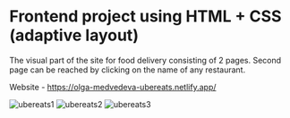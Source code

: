 # Frontend project using HTML + CSS (adaptive layout)

The visual part of the site for food delivery consisting of 2 pages.
Second page can be reached by clicking on the name of any restaurant.

Website - https://olga-medvedeva-ubereats.netlify.app/

![ubereats1](https://user-images.githubusercontent.com/90202470/178792214-833e95f4-f621-4746-aa83-04187753c179.jpg)
![ubereats2](https://user-images.githubusercontent.com/90202470/178792231-99f3a9dd-fa00-48ce-9fd4-58a4de561277.jpg)
![ubereats3](https://user-images.githubusercontent.com/90202470/178792239-5ea1c5a1-c194-40a8-ad2d-b88fc2333bda.jpg)
